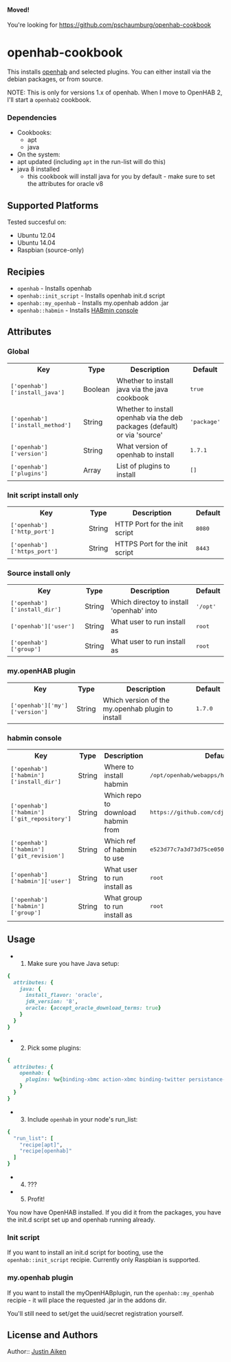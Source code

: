 #### Moved!

You're looking for https://github.com/pschaumburg/openhab-cookbook 

# openhab-cookbook

This installs [openhab](http://www.openhab.org/) and selected plugins.  You can either install via the debian packages, or from source.

NOTE: This is only for versions 1.x of openhab.  When I move to OpenHAB 2, I'll start a `openhab2` cookbook.

### Dependencies

- Cookbooks:
  - apt
  - java
- On the system:
 - apt updated (including `apt` in the run-list will do this)
 - java 8 installed
   - this cookbook will install java for you by default - make sure to set the attributes for oracle v8

## Supported Platforms

Tested succesful on:

- Ubuntu 12.04
- Ubuntu 14.04
- Raspbian (source-only)

## Recipies

- `openhab` - Installs openhab
- `openhab::init_script` - Installs openhab init.d script
- `openhab::my_openhab`  - Installs my.openhab addon .jar
- `openhab::habmin` - Installs [HABmin console](https://github.com/cdjackson/HABmin)

## Attributes

### Global

<table>
  <tr>
    <th>Key</th>
    <th>Type</th>
    <th>Description</th>
    <th>Default</th>
  </tr>
  <tr>
    <td><tt>['openhab']['install_java']</tt></td>
    <td>Boolean</td>
    <td>Whether to install java via the java cookbook</td>
    <td><tt>true</tt></td>
  </tr>
  <tr>
    <td><tt>['openhab']['install_method']</tt></td>
    <td>String</td>
    <td>Whether to install openhab via the deb packages (default) or via 'source'</td>
    <td><tt>'package'</tt></td>
  </tr>
  <tr>
    <td><tt>['openhab']['version']</tt></td>
    <td>String</td>
    <td>What version of openhab to install</td>
    <td><tt>1.7.1</tt></td>
  </tr>
  <tr>
    <td><tt>['openhab']['plugins']</tt></td>
    <td>Array</td>
    <td>List of plugins to install</td>
    <td><tt>[]</tt></td>
  </tr>
</table>

### Init script install only

<table>
  <tr>
    <th>Key</th>
    <th>Type</th>
    <th>Description</th>
    <th>Default</th>
  </tr>
  <tr>
    <td><tt>['openhab']['http_port']</tt></td>
    <td>String</td>
    <td>HTTP Port for the init script</td>
    <td><tt>8080</tt></td>
  </tr>
  <tr>
    <td><tt>['openhab']['https_port']</tt></td>
    <td>String</td>
    <td>HTTPS Port for the init script</td>
    <td><tt>8443</tt></td>
  </tr>
</table>

### Source install only

<table>
  <tr>
    <th>Key</th>
    <th>Type</th>
    <th>Description</th>
    <th>Default</th>
  </tr>
  <tr>
    <td><tt>['openhab']['install_dir']</tt></td>
    <td>String</td>
    <td>Which directoy to install 'openhab' into</td>
    <td><tt>'/opt'</tt></td>
  </tr>
  <tr>
    <td><tt>['openhab']['user']</tt></td>
    <td>String</td>
    <td>What user to run install as</td>
    <td><tt>root</tt></td>
  </tr>
  <tr>
    <td><tt>['openhab']['group']</tt></td>
    <td>String</td>
    <td>What user to run install as</td>
    <td><tt>root</tt></td>
  </tr>
</table>

### my.openHAB plugin

<table>
  <tr>
    <th>Key</th>
    <th>Type</th>
    <th>Description</th>
    <th>Default</th>
  </tr>
  <tr>
    <td><tt>['openhab']['my']['version']</tt></td>
    <td>String</td>
    <td>Which version of the my.openhab plugin to install</td>
    <td><tt>1.7.0</tt></td>
  </tr>
</table>

### habmin console

<table>
  <tr>
    <th>Key</th>
    <th>Type</th>
    <th>Description</th>
    <th>Default</th>
  </tr>
  <tr>
    <td><tt>['openhab']['habmin']['install_dir']</tt></td>
    <td>String</td>
    <td>Where to install habmin</td>
    <td><tt>/opt/openhab/webapps/habmin</tt></td>
  </tr>
  <tr>
    <td><tt>['openhab']['habmin']['git_repository']</tt></td>
    <td>String</td>
    <td>Which repo to download habmin from</td>
    <td><tt>https://github.com/cdjackson/HABmin</tt></td>
  </tr>
  <tr>
    <td><tt>['openhab']['habmin']['git_revision']</tt></td>
    <td>String</td>
    <td>Which ref of habmin to use</td>
    <td><tt>e523d77c7a3d73d75ce050a582a3bfe8bc7a1324</tt></td>
  </tr>
  <tr>
    <td><tt>['openhab']['habmin']['user']</tt></td>
    <td>String</td>
    <td>What user to run install as</td>
    <td><tt>root</tt></td>
  </tr>
  <tr>
    <td><tt>['openhab']['habmin']['group']</tt></td>
    <td>String</td>
    <td>What group to run install as</td>
    <td><tt>root</tt></td>
  </tr>
</table>

## Usage

- 1. Make sure you have Java setup:

```ruby
{
  attributes: {
    java: {
      install_flavor: 'oracle',
      jdk_version: '8',
      oracle: {accept_oracle_download_terms: true}
    }
  }
}
```

- 2. Pick some plugins:

```ruby
{
  attributes: {
    openhab: {
      plugins: %w{binding-xbmc action-xbmc binding-twitter persistance-mysql}
    }
  }
}
```

- 3. Include `openhab` in your node's run_list:

```ruby
{
  "run_list": [
    "recipe[apt]",
    "recipe[openhab]"
  ]
}
```

- 4. ???
- 5. Profit!

You now have OpenHAB installed.  If you did it from the packages, you have the init.d script set up and openhab running already.

### Init script

If you want to install an init.d script for booting, use the `openhab::init_script` recipie.  Currently only Raspbian is supported.

### my.openhab plugin

If you want to install the myOpenHABplugin, run the `openhab::my_openhab` recipie - it will place the requested .jar in the addons dir.

You'll still need to set/get the uuid/secret registration yourself.

## License and Authors

Author:: [Justin Aiken](https://github.com/JustinAiken)
